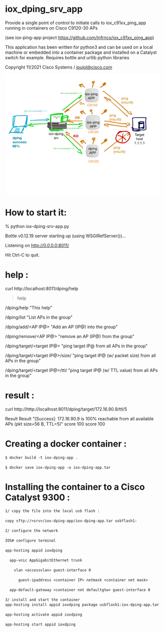 # iox_dping_srv_app

Provide a single point of control to initiate calls to iox_c91xx_ping_app running in containers on Cisco C9120-30 APs

(see iox-ping-app project https://github.com/jnfrncs/iox_c91xx_ping_app)

This application has been written for python3 and can be used on a local machine or embedded into a container package and installed on a Catalyst switch for example.
Requires bottle and urllib python libraries

Copyright 11/2021 Cisco Systems / jpujol@cisco.com

![iox-dping-srv-app schema](https://github.com/jnfrncs/iox_dping_srv_app/blob/main/iox_dping_srv_app.jpg)

# How to start it: 

% python iox-dping-srv-app.py 

Bottle v0.12.19 server starting up (using WSGIRefServer())...

Listening on http://0.0.0.0:8011/

Hit Ctrl-C to quit.

# help :
curl http://localhost:8011/dping/help
	
> help
	
/dping/help	"This help"

/dping/list	"List APs in the group"

/dping/add/<AP IP@>	"Add an AP (IP@) into the group"

/dping/remove/<AP IP@>	"remove an AP (IP@) from the group"

/dping/target/<target IP@>	"ping target IP@ from all APs in the group"

/dping/target/<target IP@>/size/<packet size>	"ping target IP@ (w/ packet size) from all APs in the group"
	
/dping/target/<target IP@>/ttl/<TTL value>	"ping target IP@ (w/ TTL value) from all APs in the group"
  
  # result :
  curl http://http://localhost:8011/dping/target/172.16.90.9/ttl/5
  
  Result	Result	"[Success]: 172.16.90.9 is 100% reachable from all available APs (pkt size=56 B, TTL=5)"
  score	100
  score	100
	
# Creating a docker container :
	$ docker build -t iox-dping-app .
	
	$ docker save iox-dping-app -o iox-dping-app.tar
	
# Installing the container to a Cisco Catalyst 9300 :
	
	1/ copy the file into the local usb flash :
	
	copy sftp://<srv>/iox-dping-app/iox-dping-app.tar usbflash1:
	
	2/ configure the network 
	
	IOS# configure terminal
	
	app-hosting appid ioxdping
	
 	  app-vnic AppGigabitEthernet trunk
	
  		vlan <accessvlan> guest-interface 0
	
   		  guest-ipaddress <container IP> netmask <container net mask>
	
 	  app-default-gateway <container net defaultgtw> guest-interface 0
	
	3/ install and start the container
	app-hosting install appid ioxdping package usbflash1:iox-dping-app.tar
	
	app-hosting activate appid ioxdping
	
	app-hosting start appid ioxdping


	
	
	
